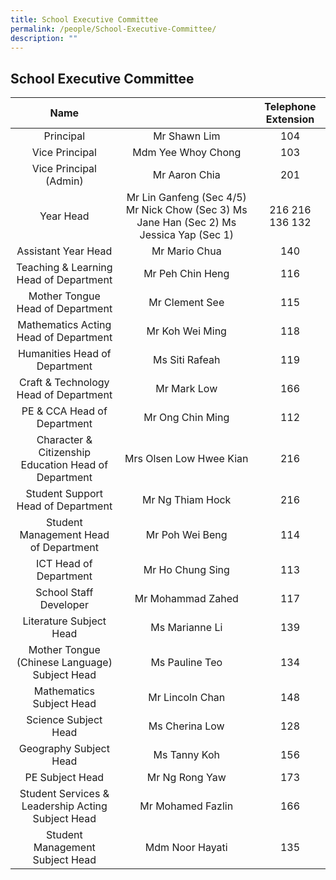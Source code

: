 ```yaml
---
title: School Executive Committee
permalink: /people/School-Executive-Committee/
description: ""
---
```

## School Executive Committee 

|                         Name                         |                                                                                           | Telephone Extension |
|:----------------------------------------------------:|:-----------------------------------------------------------------------------------------:|:-------------------:|
|                       Principal                      |                                        Mr Shawn Lim                                       |         104         |
|                    Vice Principal                    |                                     Mdm Yee Whoy Chong                                    |         103         |
|                Vice Principal (Admin)                |                                        Mr Aaron Chia                                      |          201        |
|                       Year Head                      |  Mr Lin Ganfeng (Sec 4/5) Mr Nick Chow (Sec 3) Ms Jane Han (Sec 2) Ms Jessica Yap (Sec 1) |   216 216 136 132   |
|                  Assistant Year Head                 |                                       Mr Mario Chua                                       |         140         |
|        Teaching & Learning Head of Department        |                                      Mr Peh Chin Heng                                     |          116        |
|           Mother Tongue Head of Department           |                                       Mr Clement See                                      |          115        |
|         Mathematics Acting Head of Department        |                                       Mr Koh Wei Ming                                     |         118         |
|             Humanities Head of Department            |                                       Ms Siti Rafeah                                      |         119         |
|         Craft & Technology Head of Department        |                                        Mr Mark Low                                        |         166         |
|              PE & CCA Head of Department             |                                      Mr Ong Chin Ming                                     |         112         |
| Character & Citizenship Education Head of Department |                                  Mrs Olsen Low Hwee Kian                                  |         216         |
|          Student Support Head of Department          |                                      Mr Ng Thiam Hock                                     |         216         |
|        Student Management Head of Department         |                                       Mr Poh Wei Beng                                     |         114         |
|                ICT Head of Department                |                                      Mr Ho Chung Sing                                     |         113         |
|                School Staff Developer                |                                     Mr Mohammad Zahed                                     |         117         |
|                Literature Subject Head               |                                      Ms Marianne Li                                       |         139         |
|     Mother Tongue (Chinese Language) Subject Head    |                                       Ms Pauline Teo                                      |         134         |
|               Mathematics Subject Head               |                                      Mr Lincoln Chan                                      |         148         |
|                 Science Subject Head                 |                                       Ms Cherina Low                                      |         128         |
|                Geography Subject Head                |                                        Ms Tanny Koh                                       |         156         |
|                    PE Subject Head                   |                                      Mr Ng Rong Yaw                                       |         173         |
|  Student Services & Leadership Acting Subject Head   |                                     Mr Mohamed Fazlin                                     |         166         |
|            Student Management Subject Head           |                                      Mdm Noor Hayati                                      |         135         |